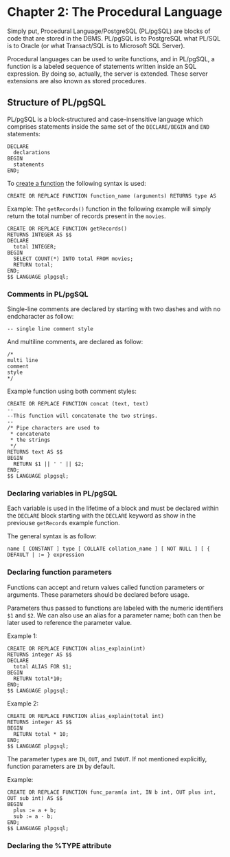 # Chapter 2: The Procedural Language

Simply put, Procedural Language/PostgreSQL (PL/pgSQL) are blocks of code that are stored in the DBMS. PL/pgSQL is to PostgreSQL what PL/SQL is to Oracle (or what Transact/SQL is to Microsoft SQL Server).

Procedural languages can be used to write functions, and in PL/pgSQL, a function is a labeled sequence of statements written inside an SQL expression. By doing so, actually, the server is extended. These server extensions are also known as stored procedures.

## Structure of PL/pgSQL

PL/pgSQL is a block-structured and case-insensitive language which comprises statements inside the same set of the `DECLARE/BEGIN` and `END` statements:

```
DECLARE
  declarations
BEGIN
  statements
END;
```

To [create a function](https://www.postgresql.org/docs/12/sql-createfunction.html) the following syntax is used:

`CREATE OR REPLACE FUNCTION function_name (arguments) RETURNS type AS`

Example: The `getRecords()` function in the following example will simply return the total number
of records present in the `movies`.

```
CREATE OR REPLACE FUNCTION getRecords()
RETURNS INTEGER AS $$
DECLARE
  total INTEGER;
BEGIN
  SELECT COUNT(*) INTO total FROM movies;
  RETURN total;
END;
$$ LANGUAGE plpgsql;
```

### Comments in PL/pgSQL

Single-line comments are declared by starting with two dashes and with no endcharacter as follow:

`-- single line comment style`

And multiline comments, are declared as follow:

```
/*
multi line
comment
style
*/
```

Example function using both comment styles:

```
CREATE OR REPLACE FUNCTION concat (text, text)
--
--This function will concatenate the two strings.
--
/* Pipe characters are used to
 * concatenate
 * the strings
 */
RETURNS text AS $$
BEGIN
  RETURN $1 || ' ' || $2;
END;
$$ LANGUAGE plpgsql;
```

### Declaring variables in PL/pgSQL

Each variable is used in the lifetime of a block and must be declared within the `DECLARE` block starting with the `DECLARE` keyword as show in the previouse `getRecords` example function.

The general syntax is as follow:

```
name [ CONSTANT ] type [ COLLATE collation_name ] [ NOT NULL ] [ { DEFAULT | := } expression
```

### Declaring function parameters

Functions can accept and return values called function parameters or arguments. These parameters should be declared before usage.

Parameters thus passed to functions are labeled with the numeric identifiers `$1` and `$2`. We can also use an alias for a parameter name; both can then be later used to reference the parameter value.

Example 1:
```
CREATE OR REPLACE FUNCTION alias_explain(int)
RETURNS integer AS $$
DECLARE
  total ALIAS FOR $1;
BEGIN
  RETURN total*10;
END;
$$ LANGUAGE plpgsql;
```

Example 2:
```
CREATE OR REPLACE FUNCTION alias_explain(total int)
RETURNS integer AS $$
BEGIN
  RETURN total * 10;
END;
$$ LANGUAGE plpgsql;
```

The parameter types are `IN`, `OUT`, and `INOUT`. If not mentioned explicitly, function parameters are `IN` by default.

Example: 
```
CREATE OR REPLACE FUNCTION func_param(a int, IN b int, OUT plus int, OUT sub int) AS $$
BEGIN
  plus := a + b;
  sub := a - b;
END;
$$ LANGUAGE plpgsql;
```

### Declaring the %TYPE attribute
